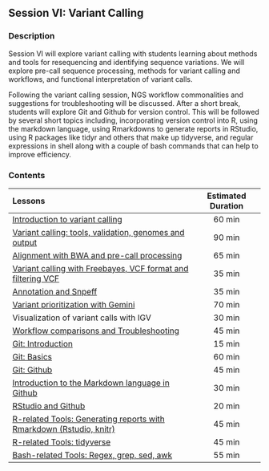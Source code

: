 ## Session VI: Variant Calling

### Description

Session VI will explore variant calling with students learning about methods and tools for resequencing and identifying sequence variations. We will explore pre-call sequence processing, methods for variant calling and workflows, and functional interpretation of variant calls.

Following the variant calling session, NGS workflow commonalities and suggestions for troubleshooting will be discussed. After a short break, students will explore Git and Github for version control. This will be followed by several short topics including, incorporating version control into R, using the markdown language, using Rmarkdowns to generate reports in RStudio, using R packages like tidyr and others that make up tidyverse, and regular expressions in shell along with a couple of bash commands that can help to improve efficiency.

### Contents

| Lessons | Estimated Duration |
|:------------------------|:----------:|
| [Introduction to variant calling](lectures/) | 60 min |
| [Variant calling: tools, validation, genomes and output](lectures/) | 90 min |
| [Alignment with BWA and pre-call processing](lessons/01_alignment.md) | 65 min |
| [Variant calling with Freebayes, VCF format and filtering VCF](lessons/02_variant-calling.md) | 35 min |
| [Annotation and Snpeff](lessons/03_annotation-snpeff.md) | 35 min |
| [Variant prioritization with Gemini](lessons/04_prioritization-gemini.md) | 70 min |
| Visualization of variant calls with IGV | 30 min |
| [Workflow comparisons and Troubleshooting](lectures/) | 45 min |
| [Git: Introduction](lessons/05_git_intro.md) | 15 min |
| [Git: Basics](lessons/06_git_basics.md) | 60 min |
| [Git: Github](lessons/07.1_git_github.md) | 45 min |
| [Introduction to the Markdown language in Github](lessons/07.2_markdown-syntax.md) | 30 min |
| [RStudio and Github](lessons/08_github_rstudio.md) | 20 min |
| [R-related Tools: Generating reports with Rmarkdown (Rstudio, knitr)](lessons/09_knitr_rmarkdown.md) | 45 min |
| [R-related Tools: tidyverse](lessons/10_tidyverse.md) | 45 min |
| [Bash-related Tools: Regex, grep, sed, awk](lessons/11_bash_tools.md) | 55 min |
